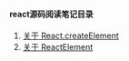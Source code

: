 #### react源码阅读笔记目录

1. [关于 React.createElement](react源码阅读笔记：一、关于%20React.createElement)
2. [关于 ReactElement](react源码阅读笔记/react源码阅读笔记：二、关于%20ReactElement.md)